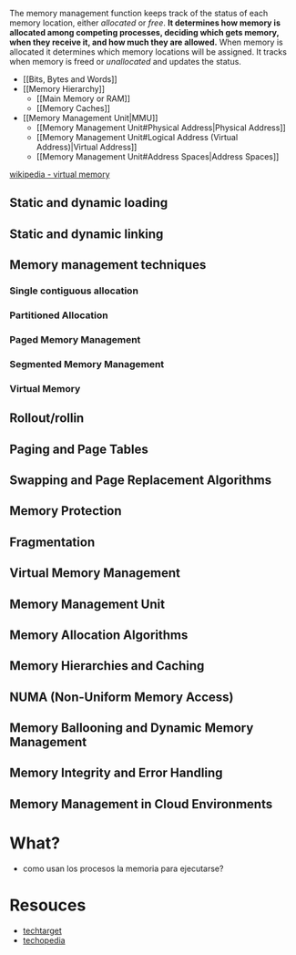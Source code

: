 The memory management function keeps track of the status of each memory location, either _allocated_ or _free_. **It determines how memory is allocated among competing processes, deciding which gets memory, when they receive it, and how much they are allowed.** When memory is allocated it determines which memory locations will be assigned. It tracks when memory is freed or _unallocated_ and updates the status.

- [[Bits, Bytes and Words]]
- [[Memory Hierarchy]]
	- [[Main Memory or RAM]]
	- [[Memory Caches]]
- [[Memory Management Unit|MMU]]
	- [[Memory Management Unit#Physical Address|Physical Address]]
	- [[Memory Management Unit#Logical Address (Virtual Address)|Virtual Address]]
	- [[Memory Management Unit#Address Spaces|Address Spaces]]

[wikipedia - virtual memory](https://en.wikipedia.org/wiki/Virtual_memory)

## Static and dynamic loading


## Static and dynamic linking


## Memory management techniques
### Single contiguous allocation

### Partitioned Allocation

### Paged Memory Management

### Segmented Memory Management

### Virtual Memory

## Rollout/rollin

## Paging and Page Tables

## Swapping and Page Replacement Algorithms


## Memory Protection


## Fragmentation

## Virtual Memory Management

## Memory Management Unit

## Memory Allocation Algorithms

## Memory Hierarchies and Caching

## NUMA (Non-Uniform Memory Access)

## Memory Ballooning and Dynamic Memory Management

## Memory Integrity and Error Handling

## Memory Management in Cloud Environments


# What?
- como usan los procesos la memoria para ejecutarse?


# Resouces
- [techtarget](https://www.techtarget.com/whatis/definition/memory-management)
- [techopedia](https://www.techopedia.com/definition/4768/memory-management-unit-mmu)



